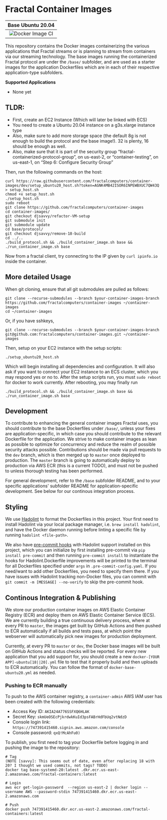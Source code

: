 # Fractal Container Images

| Base Ubuntu 20.04
|:--:|
|![Docker Image CI](https://github.com/fractalcomputers/container-images/workflows/Docker%20Image%20CI/badge.svg)|

This repository contains the Docker images containerizing the various applications that Fractal streams or is planning to stream from containers via our streaming technology. The base images running the containerized Fractal protocol are under the `/base/` subfolder, and are used as a starter images for the application Dockerfiles which are in each of their respective application-type subfolders.

**Supported Applications**

- None yet

## TLDR:

- First, create an EC2 Instance (Which will later be linked with ECS)
- You need to create a Ubuntu 20.04 instance on a g3s.xlarge instance type
- Also, make sure to add more storage space (the default 8g is not enough to build the protocol and the base image!). 32 is plenty, 16 should be enough as well.
- Also, make sure that it is part of the security group “fractal-containerized-protocol-group”, on us-east-2, or “container-testing”, on us-east-1, on “Step 6: Configure Security Group”

Then, run the following commands on the host:

```
curl https://raw.githubusercontent.com/fractalcomputers/container-images/dev/setup_ubuntu20_host.sh?token=AGNK4MB42ISOR6INPEWBXUC7QW43Q > setup_host.sh
chmod +x setup_host.sh
./setup_host.sh
sudo reboot
git clone https://github.com/fractalcomputers/container-images
cd container-images/
git checkout djsavvy/refactor-VM-setup
git submodule init
git submodule update
cd base/protocol/
git checkout djsavvy/remove-18-build
cd ../..
./build_protocol.sh && ./build_container_image.sh base && ./run_container_image.sh base
```

Now from a fractal client, try connecting to the IP given by `curl ipinfo.io` inside the container.


## More detailed Usage
When git cloning, ensure that all git submodules are pulled as follows:

```
git clone --recurse-submodules --branch $your-container-images-branch https://github.com/fractalcomputers/container-images ~/container-images
cd ~/container-images
```

Or, if you have sshkeys,

```
git clone --recurse-submodules --branch $your-container-images-branch git@github.com:fractalcomputers/container-images.git ~/container-images
```

Then, setup on your EC2 instance with the setup scripts:

```
./setup_ubuntu20_host.sh
```

Which will begin installing all dependencies and configuration. It will also ask if you want to connect your EC2 instance to an ECS cluster, which you may respond yes or no to. After the setup scripts run, you must `sudo reboot` for docker to work currently. After rebooting, you may finally run

```
./build_protocol.sh && ./build_container_image.sh base && ./run_container_image.sh base
```

## Development

To contribute to enhancing the general container images Fractal uses, you should contribute to the base Dockerfiles under `/base/`, unless your fixes are application-specific, in which case you should contribute to the relevant Dockerfile for the application. We strive to make container images as lean as possible to optimize for concurrency and reduce the realm of possible security attacks possible. Contributions should be made via pull requests to the `dev` branch, which is then merged up to `master` once deployed to production. The `master` branch is going to automatically deploy to production via AWS ECR (this is a current TODO), and must not be pushed to unless thorough testing has been performed.

For general development, refer to the `/base` subfolder README, and to your specific applications' subfolder README for application-specific development. See below for our continous integration process.

## Styling

We use [Hadolint](https://github.com/hadolint/hadolint) to format the Dockerfiles in this project. Your first need to install Hadolint via your local package manager, i.e. `brew install hadolint`, and have the Docker daemon running before linting a specific file by running `hadolint <file-path>`.

We also have [pre-commit hooks](https://pre-commit.com/) with Hadolint support installed on this project, which you can initialize by first installing pre-commit via `pip install pre-commit` and then running `pre-commit install` to instantiate the hooks for Hadolint.Dockerfile improvements will be printed to the terminal for all Dockerfiles specified under `args` in `.pre-commit-config.yaml`. If you need/want to add other Dockerfiles, you need to specify them there. If you have issues with Hadolint tracking non-Docker files, you can commit with `git commit -m [MESSAGE] --no-verify` to skip the pre-commit hook.

## Continous Integration & Publishing

We store our production container images on AWS Elastic Container Registry (ECR) and deploy them on AWS Elastic Container Service (ECS). We are currently building a true continuous delivery process, where at every PR to `master`, the images get built by GitHub Actions and then pushed to ECR automatically if all builds and tests pass, at which point the webserver will automatically pick new images for production deployment.

Currently, at every PR to `master` or `dev`, the Docker base images will be built on GitHub Actions and status checks will be reported. For every new application that you add support for, you should create a new `docker-[YOUR APP]-ubuntu[18||20].yml` file to test that it properly build and then uploads to ECR automatically. You can follow the format of `docker-base-ubuntu20.yml` as needed.

### Pushing to ECR manually

To push to the AWS container registry, a `container-admin` AWS IAM user has been created with the following credentials:

- Access Key ID: `AKIA24A776SSFXQ6HLAK`
- Secret Key: `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`
- Console login link: `https://747391415460.signin.aws.amazon.com/console`
- Console password: `qxQ!McAhFu0)`

To publish, you first need to tag your Dockerfile before logging in and pushing the image to the repository:

```
# Tag
(NOTE [savvy]: This seems out of date, even after replacing 18 with 20? I thought we used commits, not tags? TODO)
docker tag base-systemd-20:latest .dkr.ecr.us-east-2.amazonaws.com/fractal-containers:latest

# Login
aws ecr get-login-password  --region us-east-2 | docker login --username AWS --password-stdin 747391415460.dkr.ecr.us-east-2.amazonaws.com

# Push
docker push 747391415460.dkr.ecr.us-east-2.amazonaws.com/fractal-containers:latest
```
